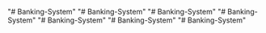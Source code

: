 "# Banking-System" 
"# Banking-System" 
"# Banking-System" 
"# Banking-System" 
"# Banking-System" 
"# Banking-System" 
"# Banking-System" 

